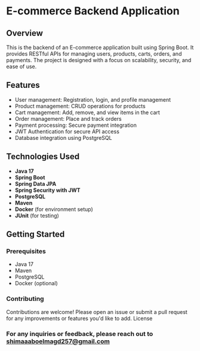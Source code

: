 # E-commerce Backend Application

## Overview
This is the backend of an E-commerce application built using Spring Boot. It provides RESTful APIs for managing users, products, carts, orders, and payments. The project is designed with a focus on scalability, security, and ease of use.

## Features
- User management: Registration, login, and profile management
- Product management: CRUD operations for products
- Cart management: Add, remove, and view items in the cart
- Order management: Place and track orders
- Payment processing: Secure payment integration
- JWT Authentication for secure API access
- Database integration using PostgreSQL

## Technologies Used
- **Java 17**
- **Spring Boot**
- **Spring Data JPA**
- **Spring Security with JWT**
- **PostgreSQL**
- **Maven**
- **Docker** (for environment setup)
- **JUnit** (for testing)

## Getting Started

### Prerequisites
- Java 17
- Maven
- PostgreSQL
- Docker (optional)

### Contributing

Contributions are welcome! Please open an issue or submit a pull request for any improvements or features you'd like to add.
License

### For any inquiries or feedback, please reach out to shimaaaboelmagd257@gmail.com
